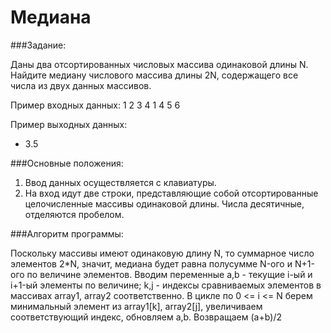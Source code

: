 #  Медиана
###Задание:

Даны два отсортированных числовых массива одинаковой длины N. Найдите медиану числового массива длины 2N, содержащего все числа из двух данных массивов.

Пример входных данных:
 1 2 3 4
 1 4 5 6

Пример выходных данных:
+ 3.5

###Основные положения:
1. Ввод данных осуществляется с клавиатуры.
2. На вход идут две строки, представляющие собой отсортированные целочисленные массивы одинаковой длины. Числа десятичные, отделяются пробелом.

###Алгоритм программы:

Поскольку массивы имеют одинаковую длину N, то суммарное число элементов 2*N, значит, медиана будет равна полусумме N-ого и N+1-ого по величине элементов. 
Вводим переменные a,b - текущие i-ый и i+1-ый элементы по величине; k,j - индексы сравниваемых элементов в массивах array1, array2 соответственно.
В цикле по 0 <= i <= N берем минимальный элемент из array1[k], array2[j],  увеличиваем соответствующий индекс, обновляем a,b.
Возвращаем (a+b)/2